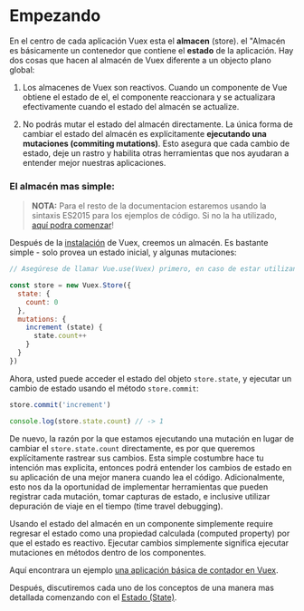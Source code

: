 # Empezando

En el centro de cada aplicación Vuex esta el **almacen** (store). el "Almacén es básicamente un contenedor que contiene el **estado** de la aplicación. Hay dos cosas que hacen al almacén de Vuex diferente a un objecto plano global:

1. Los almacenes de Vuex son reactivos. Cuando un componente de Vue obtiene el estado de el, el componente reaccionara y se actualizara efectivamente cuando el estado del almacén se actualize.

2. No podrás mutar el estado del almacén directamente. La única forma de cambiar el estado del almacén es explícitamente **ejecutando una mutaciones (commiting mutations)**. Esto asegura que cada cambio de estado, deje un rastro y habilita otras herramientas que nos ayudaran a entender mejor nuestras aplicaciones.

### El almacén mas simple:

> **NOTA:** Para el resto de la documentacion estaremos usando la sintaxis ES2015 para los ejemplos de código. Si no la ha utilizado, [aquí podra comenzar](https://babeljs.io/docs/learn-es2015/)!

Después de la [instalación](installation.md) de Vuex, creemos un almacén. Es bastante simple - solo provea un estado inicial, y algunas mutaciones:

``` js
// Asegúrese de llamar Vue.use(Vuex) primero, en caso de estar utilizando un sistema modular

const store = new Vuex.Store({
  state: {
    count: 0
  },
  mutations: {
    increment (state) {
      state.count++
    }
  }
})
```
Ahora, usted puede acceder el estado del objeto `store.state`, y ejecutar un cambio de estado usando el método `store.commit`:

``` js
store.commit('increment')

console.log(store.state.count) // -> 1
```

De nuevo, la razón por la que estamos ejecutando una mutación en lugar de cambiar el `store.state.count` directamente, es por que queremos explícitamente rastrear sus cambios. Esta simple costumbre hace tu intención mas explicita, entonces podrá entender los cambios de estado en su aplicación de una mejor manera cuando lea el código. Adicionalmente, esto nos da la oportunidad de implementar herramientas que pueden registrar cada mutación, tomar capturas de estado, e inclusive utilizar depuración de viaje en el tiempo (time travel debugging).

Usando el estado del almacén en un componente simplemente require regresar el estado como una propiedad calculada (computed property) por que el estado es reactivo. Ejecutar cambios simplemente significa ejecutar mutaciones en métodos dentro de los componentes.

Aquí encontrara un ejemplo [una aplicación básica de contador en Vuex](https://jsfiddle.net/yyx990803/n9jmu5v7/).

Después, discutiremos cada uno de los conceptos de una manera mas detallada comenzando con el [Estado (State)](state.md).
